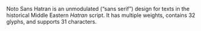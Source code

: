Noto Sans Hatran is an unmodulated (“sans serif”) design for texts in the historical Middle Eastern _Hatran_ script. It has multiple weights, contains 32 glyphs, and supports 31 characters.